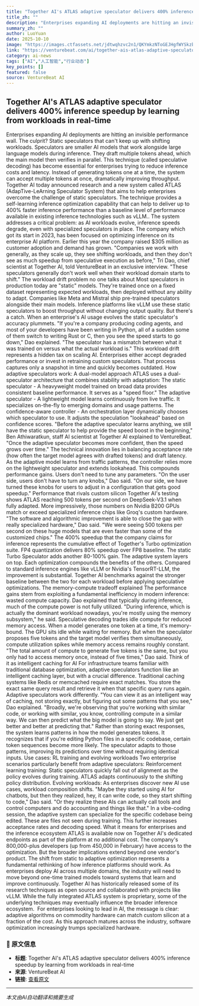 ```yaml
---
title: "Together AI's ATLAS adaptive speculator delivers 400% inference speedup by learning from workloads in real-time"
title_zh: ""
description: "Enterprises expanding AI deployments are hitting an invisible performance wall. The culprit? Static speculators that can't keep up with shifting workloads. Speculators are smaller AI models that work "
summary_zh: ""
author: LuoYuan
date: 2025-10-10
image: "https://images.ctfassets.net/jdtwqhzvc2n1/QKYmkzNToGEJHgfWYSkzb/8dca1ce8a9cecbd949cb5dabb0e4a54b/ATLAS-ai-inference-smk.jpg"
link: "https://venturebeat.com/ai/together-ais-atlas-adaptive-speculator-delivers-400-inference-speedup-by"
category: ai-news
tags: ["AI","人工智能","行业动态"]
key_points: []
featured: false
source: VentureBeat AI
---
```


## Together AI's ATLAS adaptive speculator delivers 400% inference speedup by learning from workloads in real-time

Enterprises expanding AI deployments are hitting an invisible performance wall. The culprit? Static speculators that can't keep up with shifting workloads.
Speculators are smaller AI models that work alongside large language models during inference. They draft multiple tokens ahead, which the main model then verifies in parallel. This technique (called speculative decoding) has become essential for enterprises trying to reduce inference costs and latency. Instead of generating tokens one at a time, the system can accept multiple tokens at once, dramatically improving throughput.
Together AI today announced research and a new system called ATLAS (AdapTive-LeArning Speculator System) that aims to help enterprises overcome the challenge of static speculators. The technique provides a self-learning inference optimization capability that can help to deliver up to 400% faster inference performance than a baseline level of performance available in existing inference technologies such as vLLM.. The system addresses a critical problem: as AI workloads evolve, inference speeds degrade, even with specialized speculators in place.
The company which got its start in 2023, has been focused on optimizing inference on its enterprise AI platform. Earlier this year the company raised $305 million as customer adoption and demand has grown.
"Companies we work with generally, as they scale up, they see shifting workloads, and then they don't see as much speedup from speculative execution as before," Tri Dao, chief scientist at Together AI, told VentureBeat in an exclusive interview. "These speculators generally don't work well when their workload domain starts to shift."
The workload drift problem no one talks about
Most speculators in production today are "static" models. They're trained once on a fixed dataset representing expected workloads, then deployed without any ability to adapt. Companies like Meta and Mistral ship pre-trained speculators alongside their main models. Inference platforms like vLLM use these static speculators to boost throughput without changing output quality.
But there's a catch. When an enterprise's AI usage evolves the static speculator's accuracy plummets.
"If you're a company producing coding agents, and most of your developers have been writing in Python, all of a sudden some of them switch to writing Rust or C, then you see the speed starts to go down," Dao explained. "The speculator has a mismatch between what it was trained on versus what the actual workload is."
This workload drift represents a hidden tax on scaling AI. Enterprises either accept degraded performance or invest in retraining custom speculators. That process captures only a snapshot in time and quickly becomes outdated.
How adaptive speculators work: A dual-model approach
ATLAS uses a dual-speculator architecture that combines stability with adaptation:
The static speculator - A heavyweight model trained on broad data provides consistent baseline performance. It serves as a "speed floor."
The adaptive speculator - A lightweight model learns continuously from live traffic. It specializes on-the-fly to emerging domains and usage patterns.
The confidence-aware controller - An orchestration layer dynamically chooses which speculator to use. It adjusts the speculation "lookahead" based on confidence scores.
"Before the adaptive speculator learns anything, we still have the static speculator to help provide the speed boost in the beginning," Ben Athiwaratkun, staff AI scientist at Together AI explained to VentureBeat. "Once the adaptive speculator becomes more confident, then the speed grows over time."
The technical innovation lies in balancing acceptance rate (how often the target model agrees with drafted tokens) and draft latency. As the adaptive model learns from traffic patterns, the controller relies more on the lightweight speculator and extends lookahead. This compounds performance gains.
Users don't need to tune any parameters. "On the user side, users don't have to turn any knobs," Dao said. "On our side, we have turned these knobs for users to adjust in a configuration that gets good speedup."
Performance that rivals custom silicon
Together AI's testing shows ATLAS reaching 500 tokens per second on DeepSeek-V3.1 when fully adapted. More impressively, those numbers on Nvidia B200 GPUs match or exceed specialized inference chips like Groq's custom hardware.
"The software and algorithmic improvement is able to close the gap with really specialized hardware," Dao said. "We were seeing 500 tokens per second on these huge models that are even faster than some of the customized chips."
The 400% speedup that the company claims for inference represents the cumulative effect of Together's Turbo optimization suite. FP4 quantization delivers 80% speedup over FP8 baseline. The static Turbo Speculator adds another 80-100% gain. The adaptive system layers on top. Each optimization compounds the benefits of the others.
Compared to standard inference engines like vLLM or Nvidia's TensorRT-LLM, the improvement is substantial. Together AI benchmarks against the stronger baseline between the two for each workload before applying speculative optimizations.
The memory-compute tradeoff explained
The performance gains stem from exploiting a fundamental inefficiency in modern inference: wasted compute capacity.
Dao explained that typically during inference, much of the compute power is not fully utilized.
"During inference, which is actually the dominant workload nowadays, you're mostly using the memory subsystem," he said.
Speculative decoding trades idle compute for reduced memory access. When a model generates one token at a time, it's memory-bound. The GPU sits idle while waiting for memory. But when the speculator proposes five tokens and the target model verifies them simultaneously, compute utilization spikes while memory access remains roughly constant.
"The total amount of compute to generate five tokens is the same, but you only had to access memory once, instead of five times," Dao said.
Think of it as intelligent caching for AI
For infrastructure teams familiar with traditional database optimization, adaptive speculators function like an intelligent caching layer, but with a crucial difference.
Traditional caching systems like Redis or memcached require exact matches. You store the exact same query result and retrieve it when that specific query runs again. Adaptive speculators work differently.
"You can view it as an intelligent way of caching, not storing exactly, but figuring out some patterns that you see," Dao explained. "Broadly, we're observing that you're working with similar code, or working with similar, you know, controlling compute in a similar way. We can then predict what the big model is going to say. We just get better and better at predicting that."
Rather than storing exact responses, the system learns patterns in how the model generates tokens. It recognizes that if you're editing Python files in a specific codebase, certain token sequences become more likely. The speculator adapts to those patterns, improving its predictions over time without requiring identical inputs.
Use cases: RL training and evolving workloads
Two enterprise scenarios particularly benefit from adaptive speculators:
Reinforcement learning training: Static speculators quickly fall out of alignment as the policy evolves during training. ATLAS adapts continuously to the shifting policy distribution.
Evolving workloads: As enterprises discover new AI use cases, workload composition shifts. "Maybe they started using AI for chatbots, but then they realized, hey, it can write code, so they start shifting to code," Dao said. "Or they realize these AIs can actually call tools and control computers and do accounting and things like that."
In a vibe-coding session, the adaptive system can specialize for the specific codebase being edited. These are files not seen during training. This further increases acceptance rates and decoding speed.
What it means for enterprises and the inference ecosystem
ATLAS is available now on Together AI's dedicated endpoints as part of the platform at no additional cost. The company's 800,000-plus developers (up from 450,000 in February) have access to the optimization.
But the broader implications extend beyond one vendor's product. The shift from static to adaptive optimization represents a fundamental rethinking of how inference platforms should work. As enterprises deploy AI across multiple domains, the industry will need to move beyond one-time trained models toward systems that learn and improve continuously.
Together AI has historically released some of its research techniques as open source and collaborated with projects like vLLM. While the fully integrated ATLAS system is proprietary, some of the underlying techniques may eventually influence the broader inference ecosystem. 
For enterprises looking to lead in AI, the message is clear: adaptive algorithms on commodity hardware can match custom silicon at a fraction of the cost. As this approach matures across the industry, software optimization increasingly trumps specialized hardware.



### 📰 原文信息
- **标题**: Together AI's ATLAS adaptive speculator delivers 400% inference speedup by learning from workloads in real-time
- **来源**: VentureBeat AI
- **链接**: [查看原文](https://venturebeat.com/ai/together-ais-atlas-adaptive-speculator-delivers-400-inference-speedup-by)

---
*本文由AI自动翻译和摘要生成*
